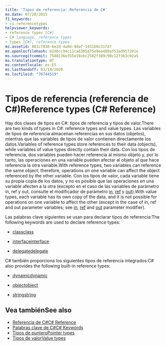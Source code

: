 ```yaml
---
title: 'Tipos de referencia: Referencia de C#'
ms.date: 07/20/2015
f1_keywords:
- cs.referencetypes
helpviewer_keywords:
- reference types [C#]
- C# language, reference types
- types [C#], reference types
ms.assetid: 801cf030-6e2d-4a0d-9daf-1431b0c31f47
ms.openlocfilehash: b2d6cc94c11ca6305a75e9ee489af53ad957201e
ms.sourcegitcommit: 7588136e355e10cbc2582f389c90c127363c02a5
ms.translationtype: HT
ms.contentlocale: es-ES
ms.lasthandoff: 03/14/2020
ms.locfileid: "76744519"
---
```

# <a name="reference-types-c-reference"></a><span data-ttu-id="4d3f8-102">Tipos de referencia (referencia de C#)</span><span class="sxs-lookup"><span data-stu-id="4d3f8-102">Reference types (C# Reference)</span></span>

<span data-ttu-id="4d3f8-103">Hay dos clases de tipos en C#: tipos de referencia y tipos de valor.</span><span class="sxs-lookup"><span data-stu-id="4d3f8-103">There are two kinds of types in C#: reference types and value types.</span></span> <span data-ttu-id="4d3f8-104">Las variables de tipos de referencia almacenan referencias en sus datos (objetos), mientras que las variables de tipos de valor contienen directamente los datos.</span><span class="sxs-lookup"><span data-stu-id="4d3f8-104">Variables of reference types store references to their data (objects), while variables of value types directly contain their data.</span></span> <span data-ttu-id="4d3f8-105">Con los tipos de referencia, dos variables pueden hacer referencia al mismo objeto y, por lo tanto, las operaciones en una variable pueden afectar al objeto al que hace referencia la otra variable.</span><span class="sxs-lookup"><span data-stu-id="4d3f8-105">With reference types, two variables can reference the same object; therefore, operations on one variable can affect the object referenced by the other variable.</span></span> <span data-ttu-id="4d3f8-106">Con los tipos de valor, cada variable tiene su propia copia de los datos, y no es posible que las operaciones en una variable afecten a la otra (excepto en el caso de las variables de parámetro in, ref y out, consulte el modificador de parámetro [in](in-parameter-modifier.md), [ref](ref.md) y [out](out-parameter-modifier.md)).</span><span class="sxs-lookup"><span data-stu-id="4d3f8-106">With value types, each variable has its own copy of the data, and it is not possible for operations on one variable to affect the other (except in the case of in, ref and out parameter variables; see [in](in-parameter-modifier.md), [ref](ref.md) and [out](out-parameter-modifier.md) parameter modifier).</span></span>

 <span data-ttu-id="4d3f8-107">Las palabras clave siguientes se usan para declarar tipos de referencia:</span><span class="sxs-lookup"><span data-stu-id="4d3f8-107">The following keywords are used to declare reference types:</span></span>

- [<span data-ttu-id="4d3f8-108">class</span><span class="sxs-lookup"><span data-stu-id="4d3f8-108">class</span></span>](class.md)

- [<span data-ttu-id="4d3f8-109">interface</span><span class="sxs-lookup"><span data-stu-id="4d3f8-109">interface</span></span>](interface.md)

- [<span data-ttu-id="4d3f8-110">delegate</span><span class="sxs-lookup"><span data-stu-id="4d3f8-110">delegate</span></span>](../builtin-types/reference-types.md)

 <span data-ttu-id="4d3f8-111">C# también proporciona los siguientes tipos de referencia integrados:</span><span class="sxs-lookup"><span data-stu-id="4d3f8-111">C# also provides the following built-in reference types:</span></span>

- [<span data-ttu-id="4d3f8-112">dynamic</span><span class="sxs-lookup"><span data-stu-id="4d3f8-112">dynamic</span></span>](../builtin-types/reference-types.md)

- [<span data-ttu-id="4d3f8-113">object</span><span class="sxs-lookup"><span data-stu-id="4d3f8-113">object</span></span>](../builtin-types/reference-types.md)

- [<span data-ttu-id="4d3f8-114">string</span><span class="sxs-lookup"><span data-stu-id="4d3f8-114">string</span></span>](../builtin-types/reference-types.md)

## <a name="see-also"></a><span data-ttu-id="4d3f8-115">Vea también</span><span class="sxs-lookup"><span data-stu-id="4d3f8-115">See also</span></span>

- [<span data-ttu-id="4d3f8-116">Referencia de C#</span><span class="sxs-lookup"><span data-stu-id="4d3f8-116">C# Reference</span></span>](../index.md)
- [<span data-ttu-id="4d3f8-117">Palabras clave de C#</span><span class="sxs-lookup"><span data-stu-id="4d3f8-117">C# Keywords</span></span>](index.md)
- [<span data-ttu-id="4d3f8-118">Tipos de puntero</span><span class="sxs-lookup"><span data-stu-id="4d3f8-118">Pointer types</span></span>](../../programming-guide/unsafe-code-pointers/pointer-types.md)
- [<span data-ttu-id="4d3f8-119">Tipos de valor</span><span class="sxs-lookup"><span data-stu-id="4d3f8-119">Value types</span></span>](../builtin-types/value-types.md)
